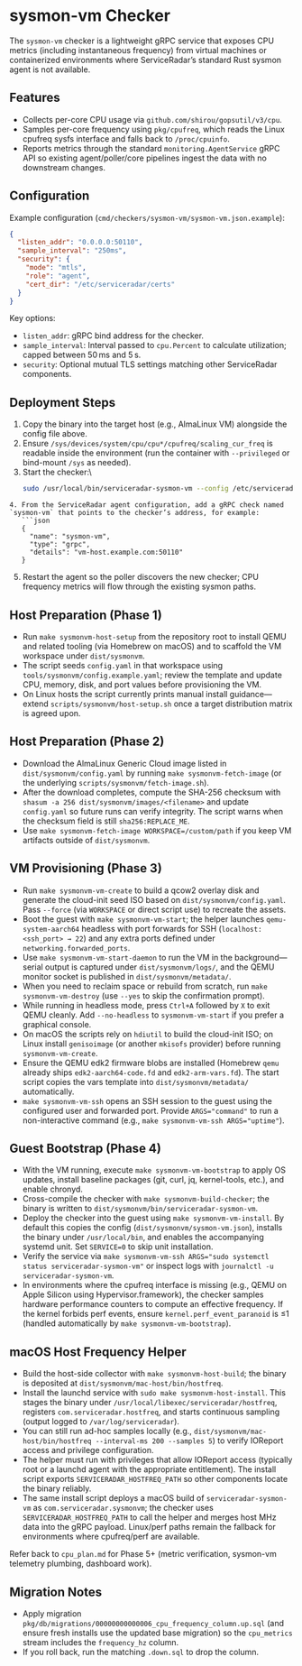 # sysmon-vm Checker

The `sysmon-vm` checker is a lightweight gRPC service that exposes CPU metrics (including instantaneous frequency) from virtual machines or containerized environments where ServiceRadar’s standard Rust sysmon agent is not available.

## Features
- Collects per-core CPU usage via `github.com/shirou/gopsutil/v3/cpu`.
- Samples per-core frequency using `pkg/cpufreq`, which reads the Linux cpufreq sysfs interface and falls back to `/proc/cpuinfo`.
- Reports metrics through the standard `monitoring.AgentService` gRPC API so existing agent/poller/core pipelines ingest the data with no downstream changes.

## Configuration
Example configuration (`cmd/checkers/sysmon-vm/sysmon-vm.json.example`):

```json
{
  "listen_addr": "0.0.0.0:50110",
  "sample_interval": "250ms",
  "security": {
    "mode": "mtls",
    "role": "agent",
    "cert_dir": "/etc/serviceradar/certs"
  }
}
```

Key options:
- `listen_addr`: gRPC bind address for the checker.
- `sample_interval`: Interval passed to `cpu.Percent` to calculate utilization; capped between 50 ms and 5 s.
- `security`: Optional mutual TLS settings matching other ServiceRadar components.

## Deployment Steps
1. Copy the binary into the target host (e.g., AlmaLinux VM) alongside the config file above.
2. Ensure `/sys/devices/system/cpu/cpu*/cpufreq/scaling_cur_freq` is readable inside the environment (run the container with `--privileged` or bind-mount `/sys` as needed).
3. Start the checker:\
   ```bash
   sudo /usr/local/bin/serviceradar-sysmon-vm --config /etc/serviceradar/checkers/sysmon-vm.json
```
4. From the ServiceRadar agent configuration, add a gRPC check named `sysmon-vm` that points to the checker’s address, for example:
   ```json
   {
     "name": "sysmon-vm",
     "type": "grpc",
     "details": "vm-host.example.com:50110"
   }
   ```
5. Restart the agent so the poller discovers the new checker; CPU frequency metrics will flow through the existing sysmon paths.

## Host Preparation (Phase 1)
- Run `make sysmonvm-host-setup` from the repository root to install QEMU and related tooling (via Homebrew on macOS) and to scaffold the VM workspace under `dist/sysmonvm`.
- The script seeds `config.yaml` in that workspace using `tools/sysmonvm/config.example.yaml`; review the template and update CPU, memory, disk, and port values before provisioning the VM.
- On Linux hosts the script currently prints manual install guidance—extend `scripts/sysmonvm/host-setup.sh` once a target distribution matrix is agreed upon.

## Host Preparation (Phase 2)
- Download the AlmaLinux Generic Cloud image listed in `dist/sysmonvm/config.yaml` by running `make sysmonvm-fetch-image` (or the underlying `scripts/sysmonvm/fetch-image.sh`).
- After the download completes, compute the SHA-256 checksum with `shasum -a 256 dist/sysmonvm/images/<filename>` and update `config.yaml` so future runs can verify integrity. The script warns when the checksum field is still `sha256:REPLACE_ME`.
- Use `make sysmonvm-fetch-image WORKSPACE=/custom/path` if you keep VM artifacts outside of `dist/sysmonvm`.

## VM Provisioning (Phase 3)
- Run `make sysmonvm-vm-create` to build a qcow2 overlay disk and generate the cloud-init seed ISO based on `dist/sysmonvm/config.yaml`. Pass `--force` (via `WORKSPACE` or direct script use) to recreate the assets.
- Boot the guest with `make sysmonvm-vm-start`; the helper launches `qemu-system-aarch64` headless with port forwards for SSH (`localhost:<ssh_port> → 22`) and any extra ports defined under `networking.forwarded_ports`.
- Use `make sysmonvm-vm-start-daemon` to run the VM in the background—serial output is captured under `dist/sysmonvm/logs/`, and the QEMU monitor socket is published in `dist/sysmonvm/metadata/`.
- When you need to reclaim space or rebuild from scratch, run `make sysmonvm-vm-destroy` (use `--yes` to skip the confirmation prompt).
- While running in headless mode, press `Ctrl+A` followed by `X` to exit QEMU cleanly. Add `--no-headless` to `sysmonvm-vm-start` if you prefer a graphical console.
- On macOS the scripts rely on `hdiutil` to build the cloud-init ISO; on Linux install `genisoimage` (or another `mkisofs` provider) before running `sysmonvm-vm-create`.
- Ensure the QEMU edk2 firmware blobs are installed (Homebrew `qemu` already ships `edk2-aarch64-code.fd` and `edk2-arm-vars.fd`). The start script copies the vars template into `dist/sysmonvm/metadata/` automatically.
- `make sysmonvm-vm-ssh` opens an SSH session to the guest using the configured user and forwarded port. Provide `ARGS="command"` to run a non-interactive command (e.g., `make sysmonvm-vm-ssh ARGS="uptime"`).

## Guest Bootstrap (Phase 4)
- With the VM running, execute `make sysmonvm-vm-bootstrap` to apply OS updates, install baseline packages (git, curl, jq, kernel-tools, etc.), and enable chronyd.
- Cross-compile the checker with `make sysmonvm-build-checker`; the binary is written to `dist/sysmonvm/bin/serviceradar-sysmon-vm`.
- Deploy the checker into the guest using `make sysmonvm-vm-install`. By default this copies the config (`dist/sysmonvm/sysmon-vm.json`), installs the binary under `/usr/local/bin`, and enables the accompanying systemd unit. Set `SERVICE=0` to skip unit installation.
- Verify the service via `make sysmonvm-vm-ssh ARGS="sudo systemctl status serviceradar-sysmon-vm"` or inspect logs with `journalctl -u serviceradar-sysmon-vm`.
- In environments where the cpufreq interface is missing (e.g., QEMU on Apple Silicon using Hypervisor.framework), the checker samples hardware performance counters to compute an effective frequency. If the kernel forbids perf events, ensure `kernel.perf_event_paranoid` is ≤1 (handled automatically by `make sysmonvm-vm-bootstrap`).

## macOS Host Frequency Helper
- Build the host-side collector with `make sysmonvm-host-build`; the binary is deposited at `dist/sysmonvm/mac-host/bin/hostfreq`.
- Install the launchd service with `sudo make sysmonvm-host-install`. This stages the binary under `/usr/local/libexec/serviceradar/hostfreq`, registers `com.serviceradar.hostfreq`, and starts continuous sampling (output logged to `/var/log/serviceradar`).
- You can still run ad-hoc samples locally (e.g., `dist/sysmonvm/mac-host/bin/hostfreq --interval-ms 200 --samples 5`) to verify IOReport access and privilege configuration.
- The helper must run with privileges that allow IOReport access (typically root or a launchd agent with the appropriate entitlement). The install script exports `SERVICERADAR_HOSTFREQ_PATH` so other components locate the binary reliably.
- The same install script deploys a macOS build of `serviceradar-sysmon-vm` as `com.serviceradar.sysmonvm`; the checker uses `SERVICERADAR_HOSTFREQ_PATH` to call the helper and merges host MHz data into the gRPC payload. Linux/perf paths remain the fallback for environments where cpufreq/perf are available.

Refer back to `cpu_plan.md` for Phase 5+ (metric verification, sysmon-vm telemetry plumbing, dashboard work).

## Migration Notes
- Apply migration `pkg/db/migrations/00000000000006_cpu_frequency_column.up.sql` (and ensure fresh installs use the updated base migration) so the `cpu_metrics` stream includes the `frequency_hz` column.
- If you roll back, run the matching `.down.sql` to drop the column.
